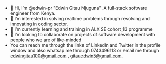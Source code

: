 - 👋 Hi, I’m @edwin-pr "Edwin Gitau Njuguna" .A full-stack software engineer from Kenya.
- 👀 I’m interested in solving realtime problems through resolving and innovating in coding sector.
- 🌱 I’m currently learning and training in ALX SE cohort_13 programme
- 💞️ I’m looking to collaborate on projects of software development with people who we are of like-minded
-  You can reach me through the links of LinkedIn and Twitter in the profile window and also whatsap me through 0743496113 or email me through edwingitau100@gmail.com , gitauedwin5@gmail.com.

<!---
edwin-pr/edwin-pr is a ✨ special ✨ repository because its `README.md` (this file) appears on your GitHub profile.
You can click the Preview link to take a look at your changes.
--->
